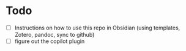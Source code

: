 # Todo

- [ ] Instructions on how to use this repo in Obsidian (using templates, Zotero, pandoc, sync to github)
- [ ] figure out the copilot plugin
